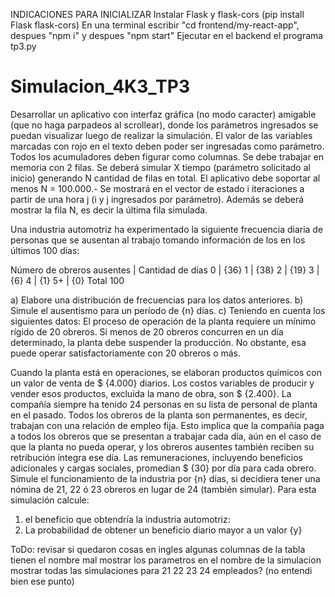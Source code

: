 INDICACIONES PARA INICIALIZAR
Instalar Flask y flask-cors (pip install Flask flask-cors)
En una terminal escribir "cd frontend/my-react-app", despues "npm i" y despues "npm start"
Ejecutar en el backend el programa tp3.py

# Simulacion_4K3_TP3
Desarrollar un aplicativo con interfaz gráfica (no modo caracter) amigable (que no haga parpadeos al
scrollear), donde los parámetros ingresados se puedan visualizar luego de realizar la simulación.
El valor de las variables marcadas con rojo en el texto deben poder ser ingresadas como parámetro.
Todos los acumuladores deben figurar como columnas.
Se debe trabajar en memoria con 2 filas.
Se deberá simular X tiempo (parámetro solicitado al inicio) generando N cantidad de filas en total. El
aplicativo debe soportar al menos N = 100.000.-
Se mostrará en el vector de estado i iteraciones a partir de una hora j (i y j ingresados por parámetro).
Además se deberá mostrar la fila N, es decir la última fila simulada.

Una industria automotriz ha experimentado la siguiente frecuencia diaria de personas que se ausentan al trabajo tomando información de los en los últimos 100 días: 

Número de obreros ausentes | Cantidad de días
0 | {36} 
1 | {38}
2 | {19}
3 | {6}
4 | {1}
5+ | {0}
Total 100

a) Elabore una distribución de frecuencias para los datos anteriores. 
b) Simule el ausentismo para un período de {n} días. 
c) Teniendo en cuenta los siguientes datos: 
  El proceso de operación de la planta requiere un mínimo rígido de 20 obreros. 
  Si menos de 20 obreros concurren en un día determinado, la planta debe suspender la producción. 
  No obstante, esa puede operar satisfactoriamente con 20 obreros o más. 
  
  Cuando la planta está en operaciones, se elaboran productos químicos con un valor de venta de $ {4.000} diarios.
  Los costos variables de producir y vender esos productos, excluida la mano de obra, son $ {2.400}. 
  La compañía siempre ha tenido 24 personas en su lista de personal de planta en el pasado. 
  Todos los obreros de la planta son permanentes, es decir, trabajan con una relación de empleo fija. 
  Esto implica que la compañía paga a todos los obreros que se presentan a trabajar cada día, aún en el caso de que la planta no pueda operar, y los obreros ausentes también reciben su retribución íntegra ese día. 
  Las remuneraciones, incluyendo beneficios adicionales y cargas sociales, promedian $ {30} por día para cada obrero. 
  Simule el funcionamiento de la industria por {n} días, si decidiera tener una nómina de 21, 22 ó 23 obreros en lugar de 24 (también simular). 
  Para esta simulación calcule: 
  1) el beneficio que obtendría la industria automotriz:
  2) La probabilidad de obtener un beneficio diario mayor a un valor {y}

ToDo:
revisar si quedaron cosas en ingles
algunas columnas de la tabla tienen el nombre mal
mostrar los parametros en el nombre de la simulacion
mostrar todas las simulaciones para 21 22 23 24 empleados? (no entendi bien ese punto)